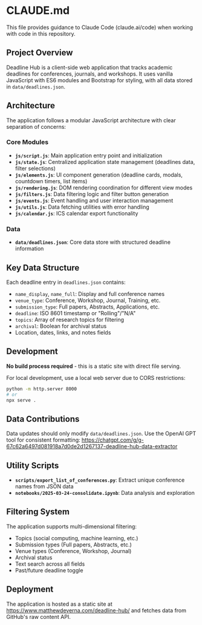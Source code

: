 # CLAUDE.md

This file provides guidance to Claude Code (claude.ai/code) when working with code in this repository.

## Project Overview

Deadline Hub is a client-side web application that tracks academic deadlines for conferences, journals, and workshops. It uses vanilla JavaScript with ES6 modules and Bootstrap for styling, with all data stored in `data/deadlines.json`.

## Architecture

The application follows a modular JavaScript architecture with clear separation of concerns:

### Core Modules
- **`js/script.js`**: Main application entry point and initialization
- **`js/state.js`**: Centralized application state management (deadlines data, filter selections)
- **`js/elements.js`**: UI component generation (deadline cards, modals, countdown timers, list items)
- **`js/rendering.js`**: DOM rendering coordination for different view modes
- **`js/filters.js`**: Data filtering logic and filter button generation
- **`js/events.js`**: Event handling and user interaction management
- **`js/utils.js`**: Data fetching utilities with error handling
- **`js/calendar.js`**: ICS calendar export functionality

### Data
- **`data/deadlines.json`**: Core data store with structured deadline information

## Key Data Structure

Each deadline entry in `deadlines.json` contains:
- `name_display`, `name_full`: Display and full conference names
- `venue_type`: Conference, Workshop, Journal, Training, etc.
- `submission_type`: Full papers, Abstracts, Applications, etc.
- `deadline`: ISO 8601 timestamp or "Rolling"/"N/A"
- `topics`: Array of research topics for filtering
- `archival`: Boolean for archival status
- Location, dates, links, and notes fields

## Development

**No build process required** - this is a static site with direct file serving.

For local development, use a local web server due to CORS restrictions:
```bash
python -m http.server 8000
# or
npx serve .
```

## Data Contributions

Data updates should only modify `data/deadlines.json`. Use the OpenAI GPT tool for consistent formatting: https://chatgpt.com/g/g-67c62a6497d081918a7d0de2d1267137-deadline-hub-data-extractor

## Utility Scripts

- **`scripts/export_list_of_conferences.py`**: Extract unique conference names from JSON data
- **`notebooks/2025-03-24-consolidate.ipynb`**: Data analysis and exploration

## Filtering System

The application supports multi-dimensional filtering:
- Topics (social computing, machine learning, etc.)
- Submission types (Full papers, Abstracts, etc.)
- Venue types (Conference, Workshop, Journal)
- Archival status
- Text search across all fields
- Past/future deadline toggle

## Deployment

The application is hosted as a static site at https://www.matthewdeverna.com/deadline-hub/ and fetches data from GitHub's raw content API.